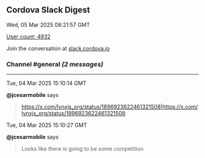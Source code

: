 ## Cordova Slack Digest
Wed, 05 Mar 2025 08:21:57 GMT

[User count: 4932](https://cordova.slack.com/)


Join the conversation at [slack.cordova.io](http://slack.cordova.io/)

### __Channel #general__ _(2 messages)_
---

Tue, 04 Mar 2025 15:10:14 GMT

__@jcesarmobile__ says 
> <https://x.com/lynxjs_org/status/1896923622461321508|https://x.com/lynxjs_org/status/1896923622461321508>
> 

Tue, 04 Mar 2025 15:10:27 GMT

__@jcesarmobile__ says 
> Looks like there is going to be some competition 
> 
